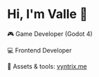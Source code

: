 # Hi, I'm Valle 👋

🎮 Game Developer (Godot 4)

💻 Frontend Developer

🧰 Assets & tools: [vyntrix.me](https://vyntrix.me)
